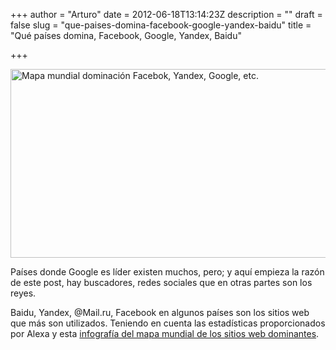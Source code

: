 +++
author = "Arturo"
date = 2012-06-18T13:14:23Z
description = ""
draft = false
slug = "que-paises-domina-facebook-google-yandex-baidu"
title = "Qué países domina, Facebook, Google, Yandex, Baidu"

+++

<a href="http://geek.cl/wp-content/uploads/2012/06/mapa-buscadores.jpg"><img class="size-medium wp-image-1082" title="mapa buscadores" src="http://geek.cl/wp-content/uploads/2012/06/mapa-buscadores-620x302.jpg" alt="Mapa mundial dominación Facebok, Yandex, Google, etc." width="620" height="302" /></a>

Países donde Google es líder existen muchos, pero; y aquí empieza la razón de este post, hay buscadores, redes sociales que en otras partes son los reyes.

Baidu, Yandex, @Mail.ru, Facebook en algunos países son los sitios web que más son utilizados. Teniendo en cuenta las estadísticas proporcionados por Alexa y esta <a href="http://thisisnthappiness.com/post/24542941066/world-map-of-dominating-websites">infografía del mapa mundial de los sitios web dominantes</a>.